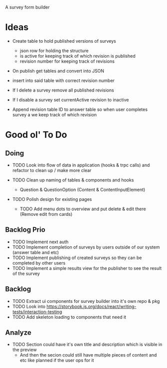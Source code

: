A survey form builder

# Ideas

- Create table to hold published versions of surveys

  - json row for holding the structure
  - is active for keeping track of which revision is published
  - revision number for keeping track of revisions

- On publish get tables and convert into JSON
- insert into said table with correct revision number

- If I delete a survey remove all published revisions

- If I disable a survey set currentActive revision to inactive

- Append revision table ID to answer table so when user completes survey a we keep track of which revision

# Good ol' To Do

## Doing

- TODO Look into flow of data in application (hooks & trpc calls) and refactor to clean up / make more clear
- TODO Clean up naming of tables & components and hooks

  - Question & QuestionOption (Content & ContentInputElement)

- TODO Polish design for existing pages
  - TODO Add menu dots to overview and put delete & edit there (Remove edit from cards)

## Backlog Prio

- TODO Implement next auth
- TODO Implement completion of surveys by users outside of our system (answer table and etc)
- TODO Implement publishing of created surveys so they can be completed by other users
- TODO Implement a simple results view for the publisher to see the result of the survey

## Backlog

- TODO Extract ui components for survey builder into it's own repo & pkg
- TODO Look into https://storybook.js.org/docs/react/writing-tests/interaction-testing
- TODO Add skeleton loading to components that need it

## Analyze

- TODO Section could have it's own title and description which is visible in the preview
  - And then the secion could still have multiple pieces of content and etc like planned if the user ops for it
